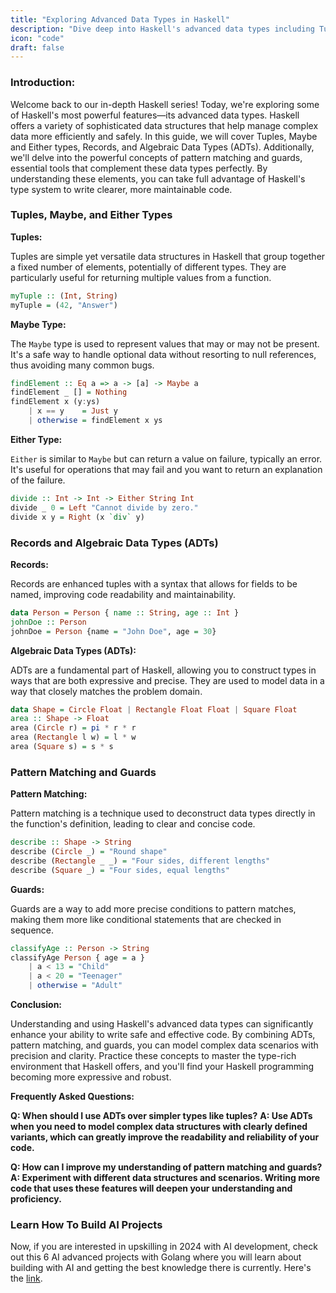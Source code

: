 ```yaml
---
title: "Exploring Advanced Data Types in Haskell"
description: "Dive deep into Haskell's advanced data types including Tuples, Maybe, Either types, Records, and Algebraic Data Types (ADTs). Learn how to leverage pattern matching and guards for more robust Haskell programming."
icon: "code"
draft: false
---
```


### Introduction:

Welcome back to our in-depth Haskell series! Today, we're exploring some of Haskell's most powerful features—its advanced data types. Haskell offers a variety of sophisticated data structures that help manage complex data more efficiently and safely. In this guide, we will cover Tuples, Maybe and Either types, Records, and Algebraic Data Types (ADTs). Additionally, we'll delve into the powerful concepts of pattern matching and guards, essential tools that complement these data types perfectly. By understanding these elements, you can take full advantage of Haskell's type system to write clearer, more maintainable code.

### Tuples, Maybe, and Either Types

**Tuples:**

Tuples are simple yet versatile data structures in Haskell that group together a fixed number of elements, potentially of different types. They are particularly useful for returning multiple values from a function.

```haskell
myTuple :: (Int, String)
myTuple = (42, "Answer")
```

**Maybe Type:**

The `Maybe` type is used to represent values that may or may not be present. It's a safe way to handle optional data without resorting to null references, thus avoiding many common bugs.

```haskell
findElement :: Eq a => a -> [a] -> Maybe a
findElement _ [] = Nothing
findElement x (y:ys)
    | x == y    = Just y
    | otherwise = findElement x ys
```

**Either Type:**

`Either` is similar to `Maybe` but can return a value on failure, typically an error. It's useful for operations that may fail and you want to return an explanation of the failure.

```haskell
divide :: Int -> Int -> Either String Int
divide _ 0 = Left "Cannot divide by zero."
divide x y = Right (x `div` y)
```

### Records and Algebraic Data Types (ADTs)

**Records:**

Records are enhanced tuples with a syntax that allows for fields to be named, improving code readability and maintainability.

```haskell
data Person = Person { name :: String, age :: Int }
johnDoe :: Person
johnDoe = Person {name = "John Doe", age = 30}
```

**Algebraic Data Types (ADTs):**

ADTs are a fundamental part of Haskell, allowing you to construct types in ways that are both expressive and precise. They are used to model data in a way that closely matches the problem domain.

```haskell
data Shape = Circle Float | Rectangle Float Float | Square Float
area :: Shape -> Float
area (Circle r) = pi * r * r
area (Rectangle l w) = l * w
area (Square s) = s * s
```

### Pattern Matching and Guards

**Pattern Matching:**

Pattern matching is a technique used to deconstruct data types directly in the function's definition, leading to clear and concise code.

```haskell
describe :: Shape -> String
describe (Circle _) = "Round shape"
describe (Rectangle _ _) = "Four sides, different lengths"
describe (Square _) = "Four sides, equal lengths"
```

**Guards:**

Guards are a way to add more precise conditions to pattern matches, making them more like conditional statements that are checked in sequence.

```haskell
classifyAge :: Person -> String
classifyAge Person { age = a }
    | a < 13 = "Child"
    | a < 20 = "Teenager"
    | otherwise = "Adult"
```

**Conclusion:**

Understanding and using Haskell's advanced data types can significantly enhance your ability to write safe and effective code. By combining ADTs, pattern matching, and guards, you can model complex data scenarios with precision and clarity. Practice these concepts to master the type-rich environment that Haskell offers, and you'll find your Haskell programming becoming more expressive and robust.

**Frequently Asked Questions:**

**Q: When should I use ADTs over simpler types like tuples?**
**A: Use ADTs when you need to model complex data structures with clearly defined variants, which can greatly improve the readability and reliability of your code.**

**Q: How can I improve my understanding of pattern matching and guards?**
**A: Experiment with different data structures and scenarios. Writing more code that uses these features will deepen your understanding and proficiency.**

### Learn How To Build AI Projects

Now, if you are interested in upskilling in 2024 with AI development, check out this 6 AI advanced projects with Golang where you will learn about building with AI and getting the best knowledge there is currently. Here's the [link](https://akhilsharmatech.gumroad.com/l/zgxqq).
